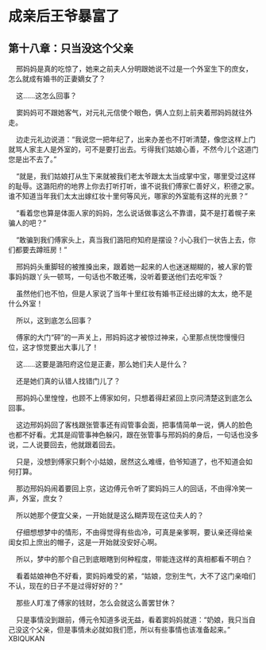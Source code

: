 # 成亲后王爷暴富了 
 ## 第十八章：只当没这个父亲
     邢妈妈是真的吃惊了，她来之前夫人分明跟她说不过是一个外室生下的庶女，怎么就成有婚书的正妻嫡女了？

    这……这怎么回事？

    窦妈妈可不跟她客气，对元礼元信使个眼色，俩人立刻上前夹着邢妈妈就往外走。

    边走元礼边说道：“我说您一把年纪了，出来办差也不打听清楚，像您这样上门就骂人家主人是外室的，可不是要打出去。亏得我们姑娘心善，不然今儿个这道门您是出不去了。”

    “就是，我们姑娘打从生下来就被我们老太爷跟太太当成掌中宝，哪里受过这样的耻辱。这潞阳府的地界上你去打听打听，谁不说我们傅家仁善好义，积德之家。谁不知道当年我们太太出嫁红妆十里何等风光，哪家的外室能有这样的光景？”

    “看着您也算是体面人家的妈妈，怎么说话做事这么不靠谱，莫不是打着幌子来骗人的吧？”

    “敢骗到我们傅家头上，真当我们潞阳府知府是摆设？小心我们一状告上去，你们都要去蹲班房！”

    邢妈妈头重脚轻的被推搡出来，跟着她一起来的人也迷迷糊糊的，被人家的管事妈妈跟丫头一顿骂，一句话也不敢还嘴，没听着要送他们去吃牢饭？

    虽然他们也不怕，但是人家说了当年十里红妆有婚书正经出嫁的太太，绝不是什么外室！

    所以，这到底怎么回事？

    傅家的大门“砰”的一声关上，邢妈妈这才被惊过神来，心里那点恍惚慢慢归位，这才惊觉要出大事儿了！

    这……这要是潞阳府这位是正妻，那么她们夫人是什么？

    还是她们真的认错人找错门儿了？

    邢妈妈心里惶惶，也顾不上傅家如何，只想着得赶紧回上京问清楚这到底怎么回事。

    这边邢妈妈回了客栈跟张管事还有阎管事会面，把事情简单一说，俩人的脸色也都不好看。尤其是阎管事神色躲闪，跟在张管事与邢妈妈的身后，一句话也没多说，二人说要回去，他就跟着回去。

    只是，没想到傅家只剩个小姑娘，居然这么难缠，伯爷知道了，也不知道会如何打算。

    那边邢妈妈闹着要回上京，这边傅元令听了窦妈妈三人的回话，不由得冷笑一声，外室，庶女？

    所以她那个便宜父亲，一开始就是这么糊弄现在这位夫人的？

    仔细想想梦中的情形，不由得觉得有些齿冷，可真是亲爹啊，要认亲还得给亲闺女扣上庶出的帽子，这是一开始就没安好心啊。

    所以，梦中的那个自己到底眼瞎到何种程度，带能连这样的真相都看不明白？

    看着姑娘神色不好看，窦妈妈难受的紧，“姑娘，您别生气，大不了这门亲咱们不认，现在的日子不是过得好好的？”

    那些人盯准了傅家的钱财，怎么会就这么善罢甘休？

    只是事情没到跟前，傅元令知道多说无益，看着窦妈妈就道：“奶娘，我只当自己没这个父亲，但是事情未必就如我们愿，所以有些事情也该准备起来。” 
XBIQUKAN